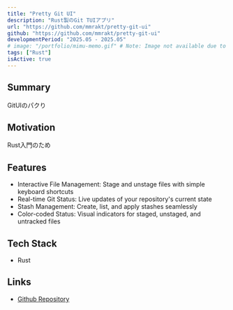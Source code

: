 ```yaml
---
title: "Pretty Git UI"
description: "Rust製のGit TUIアプリ"
url: "https://github.com/mmrakt/pretty-git-ui"
github: "https://github.com/mmrakt/pretty-git-ui"
developmentPeriod: "2025.05 - 2025.05"
# image: "/portfolio/mimu-memo.gif" # Note: Image not available due to Notion URL restrictions
tags: ["Rust"]
isActive: true
---
```


## Summary
GitUIのパクり

## Motivation
Rust入門のため

## Features
- Interactive File Management: Stage and unstage files with simple keyboard shortcuts
- Real-time Git Status: Live updates of your repository's current state
- Stash Management: Create, list, and apply stashes seamlessly
- Color-coded Status: Visual indicators for staged, unstaged, and untracked files


## Tech Stack
- Rust

## Links
- [Github Repository](https://github.com/mmrakt/pretty-git-ui)
